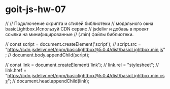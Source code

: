 # goit-js-hw-07



// // Подключение скрипта и стилей библиотеки
// модального окна basicLightbox.Используй CDN сервис
// jsdelivr и добавь в проект ссылки на минифицированные
//     (.min) файлы библиотеки.

// const script = document.createElement('script');
// script.src = "https://cdn.jsdelivr.net/npm/basiclightbox@5.0.4/dist/basicLightbox.min.js";
// document.body.appendChild(script);

// const link = document.createElement('link');
// link.rel = "stylesheet";
// link.href = "https://cdn.jsdelivr.net/npm/basiclightbox@5.0.4/dist/basicLightbox.min.css";
// document.head.appendChild(link);